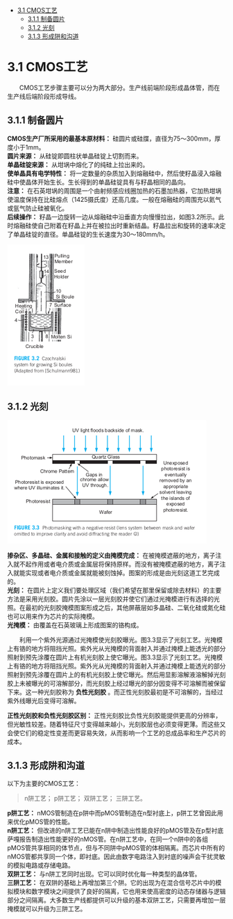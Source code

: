- [3.1 CMOS工艺](#31-cmos工艺)
  - [3.1.1 制备圆片](#311-制备圆片)
  - [3.1.2 光刻](#312-光刻)
  - [3.1.3 形成阱和沟道](#313-形成阱和沟道)


# 3.1 CMOS工艺
&emsp;&emsp;CMOS工艺步骤主要可以分为两大部分。生产线前端阶段形成晶体管，而在生产线后端阶段形成导线。

## 3.1.1 制备圆片
**CMOS生产厂所采用的最基本原材料：** 硅圆片或硅牒，直径为75～300mm，厚度小于1mm。  
**圆片来源：** 从硅锭即圆柱状单晶硅锭上切割而来。  
**单晶硅锭来源：** 从坩埚中熔化了的纯硅上拉出来的。  
**使单晶具有电学特性：** 将一定数量的杂质加入到熔融硅中，然后使籽晶浸入熔融硅中使晶体开始生长。生长得到的单晶硅锭具有与籽晶相同的晶向。  
**注意：** 在石英坩埚的周围是一个由射频感应线圈加热的石墨加热器，它加热坩埚使温度保持在比硅熔点（1425摄氏度）还高几度。一般在熔融硅的周围充以氦气或氩气防止硅被氧化。  
**后续操作：** 籽晶一边旋转一边从熔融硅中沿垂直方向慢慢拉出，如图3.2所示。此时熔融硅使自己附着在籽晶上并在被拉出时重新结晶。籽晶拉出和旋转的速率决定了单晶硅锭的直径。单晶硅锭的生长速度为30～180mm/h。  

![](./img/tu3.02.png)

## 3.1.2 光刻
![](./img/tu3.03.png)

**掺杂区、多晶硅、金属和接触的定义由掩模完成：** 在被掩模遮蔽的地方，离子注入就不起作用或者电介质或金属层将保持原样。而没有被掩模遮蔽的地方，离子注入就能实现或者电介质或金属就能被刻蚀掉。图案的形成是由光刻这道工艺完成的。  
**光刻：** 在圆片上定义我们要处理区域（我们希望在那里保留或除去材料）的主要方法是采用光刻胶。圆片先涂以一层光刻胶并使它们通过光掩模进行有选择的光照。在最初的光刻胶掩模图案形成之后，其他屏蔽层如多晶硅、二氧化硅或氮化硅也可以用来作为芯片的实际掩模。  
**光掩模：** 由覆盖在石英玻璃上形成图案的铬构成。  

&emsp;&emsp;利用一个紫外光源通过光掩模使光刻胶曝光。图3.3显示了光刻工艺。光掩模上有铬的地方将阻挡光照。紫外光从光掩模的背面射入并通过掩模上能透光的部分照射到预先涂覆在圆片上有机光刻胶上使它曝光。图3.3显示了光刻工艺。光掩模上有铬的地方将阻挡光照。紫外光从光掩模的背面射入并通过掩模上能透光的部分照射到预先涂覆在圆片上的有机光刻胶上使它曝光。然后用显影溶解液溶解掉光刻胶上未被曝光的可溶解部分，而光刻胶上经过曝光的部分因变得不可溶解而被保留下来。这一种光刻胶称为 **负性光刻胶** 。而正性光刻胶最初是不可溶解的，当经过紫外线曝光后变得可溶解。    

**正性光刻胶和负性光刻胶区别：** 正性光刻胶比负性光刻胶能提供更高的分辨率，但光敏性较差。随着特征尺寸变得越来越小，光刻胶层也必须变得更薄。而这些又会使它们的稳定性变差而更容易失效，从而影响一个工艺的总成品率和生产芯片的成本。

## 3.1.3 形成阱和沟道
以下为主要的CMOS工艺：
>n阱工艺；
>p阱工艺；
>双阱工艺；
>三阱工艺。

**p阱工艺：** nMOS管制造在p阱中而pMOS管制造在n型衬底上，p阱工艺曾因此用来优化pMOS管的性能。  
**n阱工艺：** 但改进的n阱工艺已能在n阱中制造出性能良好的pMOS管及在p型衬底萨嘎报告制造出性能更好的nMOS管。在n阱工艺中，在同一个n阱中的各组pMOS管共享相同的体节点，但与不同阱中pMOS管的体相隔离。而芯片中所有的nMOS管都共享同一个体，即衬底。因此由数字电路注入到衬底的噪声会干扰灵敏的模拟电路或存储电路。  
**双阱工艺：** 与n阱工艺同时出现。它可以同时优化每一种类型的晶体管。  
**三阱工艺：** 在双阱的基础上再增加第三个阱。它的出现为在混合信号芯片中的模拟模块和数字模块之间提供了良好的隔离，它也用来使高密度的动态存储器与逻辑部分之间隔离。大多数生产线都提供可以升级的基本双阱工艺，只需要再增加一层掩模就可以升级为三阱工艺。  



